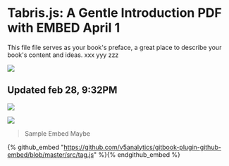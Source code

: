 # Tabris.js: A Gentle Introduction PDF with EMBED April 1


This file file serves as your book's preface, a great place to describe your book's content and ideas. xxx yyy zzz


![](https://cdn.pixabay.com/photo/2017/07/11/12/42/smartphone-2493419_960_720.jpg)
## Updated feb 28, 9:32PM
![](https://tabrisjs.com/assets/public-content/img/iphone-cropped-small.png)

![](https://cdn.pixabay.com/photo/2017/06/13/10/29/mobile-phone-2398339_960_720.jpg)

>Sample Embed Maybe

{% github_embed "https://github.com/v5analytics/gitbook-plugin-github-embed/blob/master/src/tag.js" %}{% endgithub_embed %}

